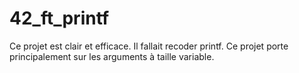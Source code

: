 # 42_ft_printf

Ce projet est clair et efficace. Il fallait recoder printf. Ce projet porte principalement sur les arguments à taille variable. 
